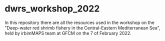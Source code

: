 # dwrs_workshop_2022
In this repository there are all the resources used in the workshop on the "Deep-water red shrimb fishery in the Central-Eastern Mediterranean Sea", held by irbimMAPS team at GFCM on the 7 of February 2022.

